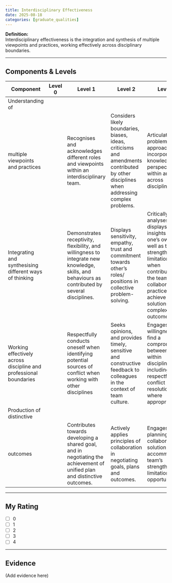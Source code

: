 ```yaml
---
title: Interdisciplinary Effectiveness
date: 2025-08-18
categories: [graduate_qualities]
---
```


**Definition:**  
Interdisciplinary effectiveness is the integration and synthesis of multiple viewpoints and practices, working effectively across disciplinary boundaries.

---

## Components & Levels

| Component | Level 0 | Level 1 | Level 2 | Level 3 | Level 4 |
|---|---|---|---|---|---|
| Understanding of
multiple viewpoints and practices |  | Recognises and acknowledges different roles and viewpoints within an interdisciplinary team. | Considers likely boundaries, biases, ideas, criticisms and amendments contributed by other disciplines when addressing complex problems. | Articulates problem solving approaches by incorporating knowledge and perspectives within and across disciplines. | Enacts ones’ discipline-based academic and/or professional responsibilities while appreciating the diversity of knowledge from the wider community and disciplines. |
| Integrating and synthesising different ways of thinking |  | Demonstrates receptivity, flexibility, and willingness to integrate new knowledge, skills, and behaviours as contributed by several disciplines. | Displays sensitivity, empathy, trust and commitment towards other’s roles/ positions in collective problem-solving. | Critically analyses and displays insights on one’s own as well as team’s strengths and limitations when contributing to the team’s collaborative practice to achieve solutions to complex outcomes. | Creatively adapts in their contribution to the team’s collaborative practice in order to achieve shared solutions to complex outcomes. |
| Working effectively across discipline and professional boundaries |  | Respectfully conducts oneself when identifying potential sources of conflict when working with other disciplines | Seeks opinions, and provides timely, sensitive and constructive feedback to colleagues in the context of team culture. | Engages with a willingness to find a compromise between and within disciplines; including respectful conflict resolution where appropriate. | Displays situational leadership: Understands, interacts, manages and adjusts behaviour of self and others to achieve common goals. |
| Production of distinctive
outcomes |  | Contributes towards developing a shared goal, and in negotiating the achievement of unified plan and distinctive outcomes. | Actively applies principles of collaboration in negotiating goals, plans and outcomes. | Engages in planning a collaborative solution whilst accommodating team’s strengths, limitations, and opportunities. | Evaluates critical success factors in proposing solutions to the defined complex problem.   |

---

## My Rating
- [ ] 0  
- [ ] 1  
- [ ] 2  
- [ ] 3  
- [ ] 4  

---

## Evidence
(Add evidence here)
